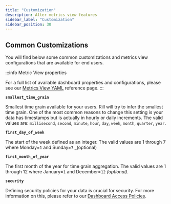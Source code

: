 ```yaml
---
title: "Customization"
description: Alter metrics view features
sidebar_label: "Customization"
sidebar_position: 30
---
```


## Common Customizations

You will find below some common customizations and metrics view configurations that are available for end users. 

:::info Metric View properties

For a full list of available dashboard properties and configurations, please see our [Metrics View YAML](/reference/project-files/metrics-view.md) reference page.
:::


**`smallest_time_grain`**

Smallest time grain available for your users. Rill will try to infer the smallest time grain. One of the most common reasons to change this setting is your data has timestamps but is actually in hourly or daily increments. The valid values are: `millisecond`, `second`, `minute`, `hour`, `day`, `week`, `month`, `quarter`, `year`.

**`first_day_of_week`**

The start of the week defined as an integer. The valid values are 1 through 7 where Monday=`1` and Sunday=`7` _(optional)

**`first_month_of_year`**


The first month of the year for time grain aggregation. The valid values are 1 through 12 where January=`1` and December=`12` _(optional)_.


**`security`**

Defining security policies for your data is crucial for security. For more information on this, please refer to our [Dashboard Access Policies](/manage/security.md).


